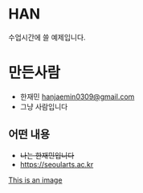 # HAN
수업시간에 쓸 예제입니다.

# 만든사람
* 한재민 <hanjaemin0309@gmail.com>
* 그냥 사람입니다


## 어떤 내용
* ~~나는 한재민입니다~~
* https://seoularts.ac.kr


[This is an image](https://myoctocat.com/assets/images/base-octocat.svg)
